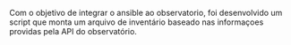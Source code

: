 Com o objetivo de integrar o ansible ao observatorio, foi desenvolvido um script que monta um arquivo de inventário baseado nas informaçoes
providas pela API do observatório.
